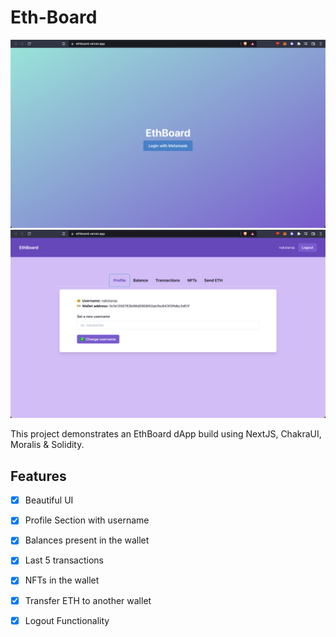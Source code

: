 # Eth-Board

![DEMO](https://github.com/nakshatrasinghh/Eth-Board/blob/main/public/readme/demo1.png)
![DEMO](https://github.com/nakshatrasinghh/Eth-Board/blob/main/public/readme/demo2.png)

This project demonstrates an EthBoard dApp build using NextJS, ChakraUI, Moralis & Solidity. 

## Features

- [x] Beautiful UI
- [x] Profile Section with username  
- [x] Balances present in the wallet
- [x] Last 5 transactions  
- [x] NFTs in the wallet 
- [x] Transfer ETH to another wallet
- [x] Logout Functionality  

